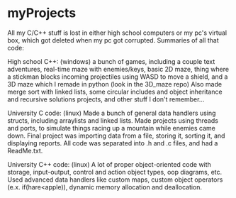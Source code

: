 # myProjects
All my C/C++ stuff is lost in either high school computers or my pc's virtual box, which got deleted when my pc got corrupted. Summaries of all that code:

High school C++: (windows)
a bunch of games, including a couple text adventures, real-time maze with enemies/keys, basic 2D maze, thing where a stickman blocks incoming projectiles using WASD to move a shield, and a 3D maze which I remade in python (look in the 3D_maze repo)
Also made merge sort with linked lists, some circular includes and object inheritance and recursive solutions projects, and other stuff I don't remember...

University C code: (linux)
Made a bunch of general data handlers using structs, including arraylists and linked lists. Made projects using threads and ports, to simulate things racing up a mountain while enemies came down. Final project was importing data from a file, storing it, sorting it, and displaying reports. All code was separated into .h and .c files, and had a ReadMe.txt.

University C++ code: (linux)
A lot of proper object-oriented code with storage, input-output, control and action object types, oop diagrams, etc. Used advanced data handlers like custom maps, custom object operators (e.x. if(hare<apple)), dynamic memory allocation and deallocation.
